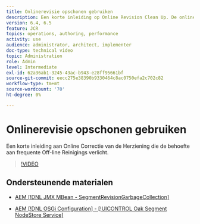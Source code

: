 ```yaml
---
title: Onlinerevisie opschonen gebruiken
description: Een korte inleiding op Online Revision Clean Up. De online Opruimen van de Herziening verlicht de behoefte aan frequente Off-line Opruimen van de Herziening.
version: 6.4, 6.5
feature: JCR
topics: operations, authoring, performance
activity: use
audience: administrator, architect, implementer
doc-type: technical video
topic: Administration
role: Admin
level: Intermediate
exl-id: 62a36ab1-3245-43ac-b943-e28ff95661bf
source-git-commit: eecc275e38390b9330464c8ac0750efa2c702c82
workflow-type: tm+mt
source-wordcount: '70'
ht-degree: 0%

---
```


# Onlinerevisie opschonen gebruiken

Een korte inleiding aan Online Correctie van de Herziening die de behoefte aan frequente Off-line Reinigings verlicht.

>[!VIDEO](https://video.tv.adobe.com/v/17004?quality=12&learn=on)

## Ondersteunende materialen

* [AEM [!DNL JMX MBean - SegmentRevisionGarbageCollection]](http://localhost:4502/system/console/jmx/org.apache.jackrabbit.oak%3Aname%3DSegment+node+store+revision+garbage+collection%2Ctype%3DSegmentRevisionGarbageCollection)

* [AEM [!DNL OSGi Configuration] - [!UICONTROL Oak Segment NodeStore Service]](http://localhost:4502/system/console/configMgr/org.apache.jackrabbit.oak.segment.SegmentNodeStoreService)
